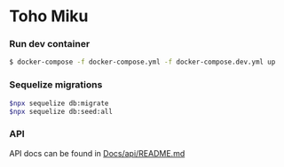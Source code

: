 # Toho Miku

### Run dev container

```bash
$ docker-compose -f docker-compose.yml -f docker-compose.dev.yml up
```

### Sequelize migrations

```bash
$npx sequelize db:migrate
$npx sequelize db:seed:all
``` 

### API  
API docs can be found in [Docs/api/README.md](Docs/api/README.md)